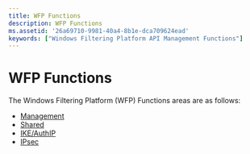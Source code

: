 ```yaml
---
title: WFP Functions
description: WFP Functions
ms.assetid: '26a69710-9981-40a4-8b1e-dca709624ead'
keywords: ["Windows Filtering Platform API Management Functions"]
---
```


# WFP Functions

The Windows Filtering Platform (WFP) Functions areas are as follows:

-   [Management](fwp-mgmt-functions.md)
-   [Shared](fwpmfreememory0-func.md)
-   [IKE/AuthIP](fwp-ike-functions.md)
-   [IPsec](fwp-ipsec-functions.md)

 

 




